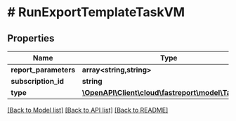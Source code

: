 # # RunExportTemplateTaskVM

## Properties

Name | Type | Description | Notes
------------ | ------------- | ------------- | -------------
**report_parameters** | **array<string,string>** |  | [optional]
**subscription_id** | **string** |  | [optional]
**type** | [**\OpenAPI\Client\cloud\fastreport\model\TaskType**](TaskType.md) |  | [optional]

[[Back to Model list]](../../README.md#models) [[Back to API list]](../../README.md#endpoints) [[Back to README]](../../README.md)
